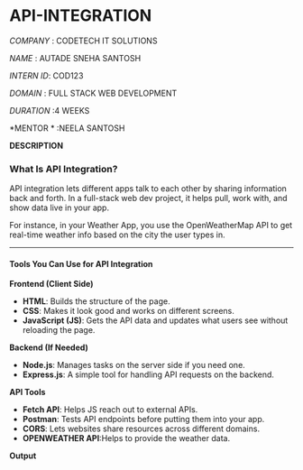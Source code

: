 # API-INTEGRATION
*COMPANY* : CODETECH IT SOLUTIONS

*NAME* : AUTADE SNEHA SANTOSH

*INTERN ID*: COD123

*DOMAIN* : FULL STACK WEB DEVELOPMENT

*DURATION* :4 WEEKS

*MENTOR * :NEELA SANTOSH


**DESCRIPTION**

### What Is API Integration?

API integration lets different apps talk to each other by sharing information back and forth. In a full-stack web dev project, it helps pull, work with, and show data live in your app.

For instance, in your Weather App, you use the OpenWeatherMap API to get real-time weather info based on the city the user types in.

---

#### Tools You Can Use for API Integration

**Frontend (Client Side)**  

- **HTML**: Builds the structure of the page.  
- **CSS**: Makes it look good and works on different screens.  
- **JavaScript (JS)**: Gets the API data and updates what users see without reloading the page.  

**Backend (If Needed)**  

- **Node.js**: Manages tasks on the server side if you need one.  
- **Express.js**: A simple tool for handling API requests on the backend.  

**API Tools**  

- **Fetch API**: Helps JS reach out to external APIs.  
- **Postman**: Tests API endpoints before putting them into your app.  
- **CORS**: Lets websites share resources across different domains.
- **OPENWEATHER API**:Helps to provide the weather data.


**Output**



